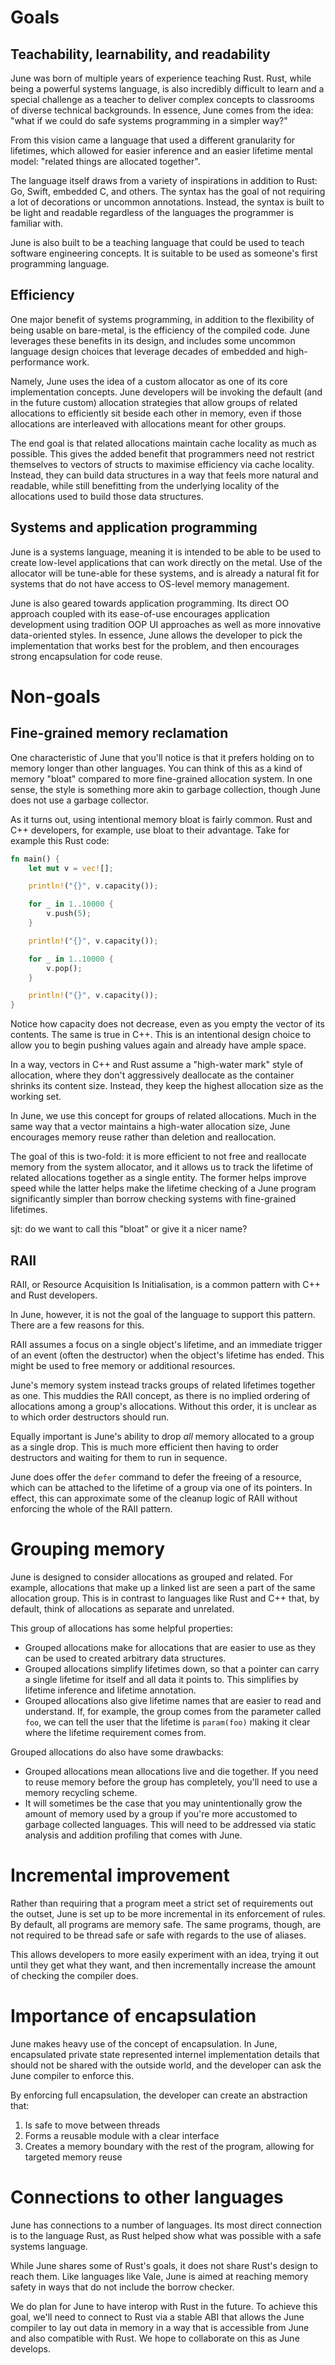 # Goals

## Teachability, learnability, and readability

June was born of multiple years of experience teaching Rust. Rust, while being a powerful systems language, is also incredibly difficult to learn and a special challenge as a teacher to deliver complex concepts to classrooms of diverse technical backgrounds. In essence, June comes from the idea: "what if we could do safe systems programming in a simpler way?"

From this vision came a language that used a different granularity for lifetimes, which allowed for easier inference and an easier lifetime mental model: "related things are allocated together".

The language itself draws from a variety of inspirations in addition to Rust: Go, Swift, embedded C, and others. The syntax has the goal of not requiring a lot of decorations or uncommon annotations. Instead, the syntax is built to be light and readable regardless of the languages the programmer is familiar with.

June is also built to be a teaching language that could be used to teach software engineering concepts. It is suitable to be used as someone's first programming language.

## Efficiency

One major benefit of systems programming, in addition to the flexibility of being usable on bare-metal, is the efficiency of the compiled code. June leverages these benefits in its design, and includes some uncommon language design choices that leverage decades of embedded and high-performance work.

Namely, June uses the idea of a custom allocator as one of its core implementation concepts. June developers will be invoking the default (and in the future custom) allocation strategies that allow groups of related allocations to efficiently sit beside each other in memory, even if those allocations are interleaved with allocations meant for other groups.

The end goal is that related allocations maintain cache locality as much as possible. This gives the added benefit that programmers need not restrict themselves to vectors of structs to maximise efficiency via cache locality. Instead, they can build data structures in a way that feels more natural and readable, while still benefitting from the underlying locality of the allocations used to build those data structures.

## Systems and application programming

June is a systems language, meaning it is intended to be able to be used to create low-level applications that can work directly on the metal. Use of the allocator will be tune-able for these systems, and is already a natural fit for systems that do not have access to OS-level memory management.

June is also geared towards application programming. Its direct OO approach coupled with its ease-of-use encourages application development using tradition OOP UI approaches as well as more innovative data-oriented styles. In essence, June allows the developer to pick the implementation that works best for the problem, and then encourages strong encapsulation for code reuse.

# Non-goals

## Fine-grained memory reclamation

One characteristic of June that you'll notice is that it prefers holding on to memory longer than other languages. You can think of this as a kind of memory "bloat" compared to more fine-grained allocation system. In one sense, the style is something more akin to garbage collection, though June does not use a garbage collector.

As it turns out, using intentional memory bloat is fairly common. Rust and C++ developers, for example, use bloat to their advantage. Take for example this Rust code:

```rust
fn main() {
    let mut v = vec![];

    println!("{}", v.capacity());

    for _ in 1..10000 {
        v.push(5);
    }

    println!("{}", v.capacity());

    for _ in 1..10000 {
        v.pop();
    }

    println!("{}", v.capacity());
}
```

Notice how capacity does not decrease, even as you empty the vector of its contents. The same is true in C++. This is an intentional design choice to allow you to begin pushing values again and already have ample space.

In a way, vectors in C++ and Rust assume a "high-water mark" style of allocation, where they don't aggressively deallocate as the container shrinks its content size. Instead, they keep the highest allocation size as the working set.

In June, we use this concept for groups of related allocations. Much in the same way that a vector maintains a high-water allocation size, June encourages memory reuse rather than deletion and reallocation.

The goal of this is two-fold: it is more efficient to not free and reallocate memory from the system allocator, and it allows us to track the lifetime of related allocations together as a single entity. The former helps improve speed while the latter helps make the lifetime checking of a June program significantly simpler than borrow checking systems with fine-grained lifetimes.

sjt: do we want to call this "bloat" or give it a nicer name?

## RAII

RAII, or Resource Acquisition Is Initialisation, is a common pattern with C++ and Rust developers.

In June, however, it is not the goal of the language to support this pattern. There are a few reasons for this.

RAII assumes a focus on a single object's lifetime, and an immediate trigger of an event (often the destructor) when the object's lifetime has ended. This might be used to free memory or additional resources.

June's memory system instead tracks groups of related lifetimes together as one. This muddies the RAII concept, as there is no implied ordering of allocations among a group's allocations. Without this order, it is unclear as to which order destructors should run.

Equally important is June's ability to drop _all_ memory allocated to a group as a single drop. This is much more efficient then having to order destructors and waiting for them to run in sequence.

June does offer the `defer` command to defer the freeing of a resource, which can be attached to the lifetime of a group via one of its pointers. In effect, this can approximate some of the cleanup logic of RAII without enforcing the whole of the RAII pattern.

# Grouping memory

June is designed to consider allocations as grouped and related. For example, allocations that make up a linked list are seen a part of the same allocation group. This is in contrast to languages like Rust and C++ that, by default, think of allocations as separate and unrelated.

This group of allocations has some helpful properties:

* Grouped allocations make for allocations that are easier to use as they can be used to created arbitrary data structures.
* Grouped allocations simplify lifetimes down, so that a pointer can carry a single lifetime for itself and all data it points to. This simplifies by lifetime inference and lifetime annotation.
* Grouped allocations also give lifetime names that are easier to read and understand. If, for example, the group comes from the parameter called `foo`, we can tell the user that the lifetime is `param(foo)` making it clear where the lifetime requirement comes from.

Grouped allocations do also have some drawbacks:

* Grouped allocations mean allocations live and die together. If you need to reuse memory before the group has completely, you'll need to use a memory recycling scheme.
* It will sometimes be the case that you may unintentionally grow the amount of memory used by a group if you're more accustomed to garbage collected languages. This will need to be addressed via static analysis and addition profiling that comes with June.

# Incremental improvement

Rather than requiring that a program meet a strict set of requirements out the outset, June is set up to be more incremental in its enforcement of rules. By default, all programs are memory safe. The same programs, though, are not required to be thread safe or safe with regards to the use of aliases.

This allows developers to more easily experiment with an idea, trying it out until they get what they want, and then incrementally increase the amount of checking the compiler does.

# Importance of encapsulation

June makes heavy use of the concept of encapsulation. In June, encapsulated private state represented internel implementation details that should not be shared with the outside world, and the developer can ask the June compiler to enforce this.

By enforcing full encapsulation, the developer can create an abstraction that:

1. Is safe to move between threads
2. Forms a reusable module with a clear interface
3. Creates a memory boundary with the rest of the program, allowing for targeted memory reuse

# Connections to other languages

June has connections to a number of languages. Its most direct connection is to the language Rust, as Rust helped show what was possible with a safe systems language.

While June shares some of Rust's goals, it does not share Rust's design to reach them. Like languages like Vale, June is aimed at reaching memory safety in ways that do not include the borrow checker.

We do plan for June to have interop with Rust in the future. To achieve this goal, we'll need to connect to Rust via a stable ABI that allows the June compiler to lay out data in memory in a way that is accessible from June and also compatible with Rust. We hope to collaborate on this as June develops.
